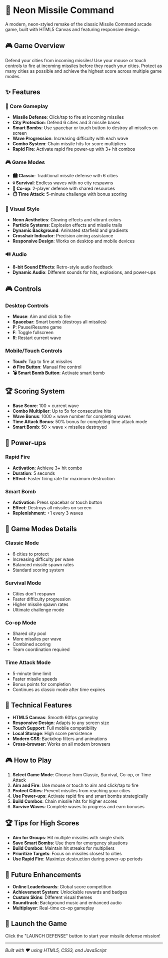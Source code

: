 # 🚀 Neon Missile Command

A modern, neon-styled remake of the classic Missile Command arcade game, built with HTML5 Canvas and featuring responsive design.

## 🎮 Game Overview

Defend your cities from incoming missiles! Use your mouse or touch controls to fire at incoming missiles before they reach your cities. Protect as many cities as possible and achieve the highest score across multiple game modes.

## ✨ Features

### 🎯 Core Gameplay
- **Missile Defense**: Click/tap to fire at incoming missiles
- **City Protection**: Defend 6 cities and 3 missile bases
- **Smart Bombs**: Use spacebar or touch button to destroy all missiles on screen
- **Wave Progression**: Increasing difficulty with each wave
- **Combo System**: Chain missile hits for score multipliers
- **Rapid Fire**: Activate rapid fire power-up with 3+ hit combos

### 🎮 Game Modes
- **🏙️ Classic**: Traditional missile defense with 6 cities
- **💀 Survival**: Endless waves with no city respawns
- **🤝 Co-op**: 2-player defense with shared resources
- **⏱️ Time Attack**: 5-minute challenge with bonus scoring

### 🎨 Visual Style
- **Neon Aesthetics**: Glowing effects and vibrant colors
- **Particle Systems**: Explosion effects and missile trails
- **Dynamic Background**: Animated starfield and gradients
- **Crosshair Indicator**: Precision aiming assistance
- **Responsive Design**: Works on desktop and mobile devices

### 🔊 Audio
- **8-bit Sound Effects**: Retro-style audio feedback
- **Dynamic Audio**: Different sounds for hits, explosions, and power-ups

## 🎮 Controls

### Desktop Controls
- **Mouse**: Aim and click to fire
- **Spacebar**: Smart bomb (destroys all missiles)
- **P**: Pause/Resume game
- **F**: Toggle fullscreen
- **R**: Restart current wave

### Mobile/Touch Controls
- **Touch**: Tap to fire at missiles
- **🔥 Fire Button**: Manual fire control
- **💣 Smart Bomb Button**: Activate smart bomb

## 🏆 Scoring System

- **Base Score**: 100 × current wave
- **Combo Multiplier**: Up to 5x for consecutive hits
- **Wave Bonus**: 1000 × wave number for completing waves
- **Time Attack Bonus**: 50% bonus for completing time attack mode
- **Smart Bomb**: 50 × wave × missiles destroyed

## 🚀 Power-ups

### Rapid Fire
- **Activation**: Achieve 3+ hit combo
- **Duration**: 5 seconds
- **Effect**: Faster firing rate for maximum destruction

### Smart Bomb
- **Activation**: Press spacebar or touch button
- **Effect**: Destroys all missiles on screen
- **Replenishment**: +1 every 3 waves

## 🎯 Game Modes Details

### Classic Mode
- 6 cities to protect
- Increasing difficulty per wave
- Balanced missile spawn rates
- Standard scoring system

### Survival Mode
- Cities don't respawn
- Faster difficulty progression
- Higher missile spawn rates
- Ultimate challenge mode

### Co-op Mode
- Shared city pool
- More missiles per wave
- Combined scoring
- Team coordination required

### Time Attack Mode
- 5-minute time limit
- Faster missile speeds
- Bonus points for completion
- Continues as classic mode after time expires

## 🎨 Technical Features

- **HTML5 Canvas**: Smooth 60fps gameplay
- **Responsive Design**: Adapts to any screen size
- **Touch Support**: Full mobile compatibility
- **Local Storage**: High score persistence
- **Modern CSS**: Backdrop filters and animations
- **Cross-browser**: Works on all modern browsers

## 🎮 How to Play

1. **Select Game Mode**: Choose from Classic, Survival, Co-op, or Time Attack
2. **Aim and Fire**: Use mouse or touch to aim and click/tap to fire
3. **Protect Cities**: Prevent missiles from reaching your cities
4. **Use Power-ups**: Activate rapid fire and smart bombs strategically
5. **Build Combos**: Chain missile hits for higher scores
6. **Survive Waves**: Complete waves to progress and earn bonuses

## 🏆 Tips for High Scores

- **Aim for Groups**: Hit multiple missiles with single shots
- **Save Smart Bombs**: Use them for emergency situations
- **Build Combos**: Maintain hit streaks for multipliers
- **Prioritize Targets**: Focus on missiles closest to cities
- **Use Rapid Fire**: Maximize destruction during power-up periods

## 🌟 Future Enhancements

- **Online Leaderboards**: Global score competition
- **Achievement System**: Unlockable rewards and badges
- **Custom Skins**: Different visual themes
- **Soundtrack**: Background music and enhanced audio
- **Multiplayer**: Real-time co-op gameplay

## 🚀 Launch the Game

Click the "LAUNCH DEFENSE" button to start your missile defense mission!

---

*Built with ❤️ using HTML5, CSS3, and JavaScript*
